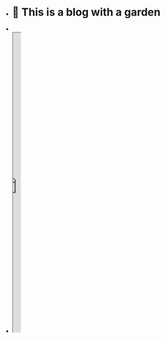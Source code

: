 - # 🏡 This is a blog with a garden
-
- <iframe src="https://httishere.gitee.io/notion/new/today-shici.html?mode=w" width="20"height="800"></iframe>